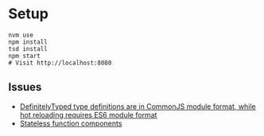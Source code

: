 Setup
===
```
nvm use
npm install
tsd install
npm start
# Visit http://localhost:8080
```

Issues
---
- [DefinitelyTyped type definitions are in CommonJS module format, while hot reloading requires ES6 module format](http://www.jbrantly.com/es6-modules-with-typescript-and-webpack)
- [Stateless function components](https://github.com/Microsoft/TypeScript/pull/5596)
